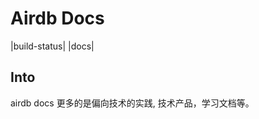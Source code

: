Airdb Docs
========================

|build-status| |docs|

Into
-------

airdb docs 更多的是偏向技术的实践, 技术产品，学习文档等。
